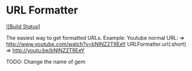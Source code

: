 URL Formatter
=============
[![Build Status]](https://secure.travis-ci.org/philss/url_formatter.png?branch=master "Build Status")

The easiest way to get formatted URLs.
Example:
 Youtube normal URL: => http://www.youtube.com/watch?v=bNlNZ2T9EeY
 URLFormatter.url(:short) => http://youtu.be/bNlNZ2T9EeY

TODO: Change the name of gem
